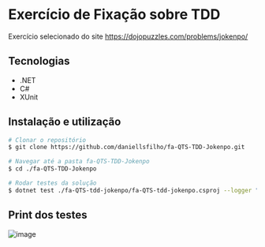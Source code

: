 # Exercício de Fixação sobre TDD

Exercício selecionado do site https://dojopuzzles.com/problems/jokenpo/

## Tecnologias
- .NET
- C#
- XUnit

## Instalação e utilização

```bash
# Clonar o repositório
$ git clone https://github.com/daniellsfilho/fa-QTS-TDD-Jokenpo.git

# Navegar até a pasta fa-QTS-TDD-Jokenpo
$ cd ./fa-QTS-TDD-Jokenpo

# Rodar testes da solução
$ dotnet test ./fa-QTS-tdd-jokenpo/fa-QTS-tdd-jokenpo.csproj --logger "console;verbosity=detailed"
```

## Print dos testes
![image](https://github.com/daniellsfilho/fa-QTS-TDD-Jokenpo/assets/79336346/8a1afb18-33e5-40e3-8113-eff7fbf5b173)

